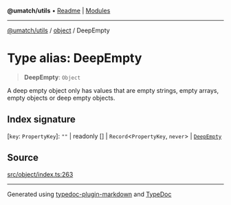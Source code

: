 **@umatch/utils** • [Readme](../../index.md) \| [Modules](../../modules.md)

***

[@umatch/utils](../../modules.md) / [object](../index.md) / DeepEmpty

# Type alias: DeepEmpty

> **DeepEmpty**: `Object`

A deep empty object only has values that are empty strings, empty
arrays, empty objects or deep empty objects.

## Index signature

 \[`key`: `PropertyKey`\]: `""` \| readonly [] \| `Record`\<`PropertyKey`, `never`\> \| [`DeepEmpty`](DeepEmpty.md)

## Source

[src/object/index.ts:263](https://github.com/umatch-oficial/utils/blob/1c5b195/src/object/index.ts#L263)

***

Generated using [typedoc-plugin-markdown](https://www.npmjs.com/package/typedoc-plugin-markdown) and [TypeDoc](https://typedoc.org/)
